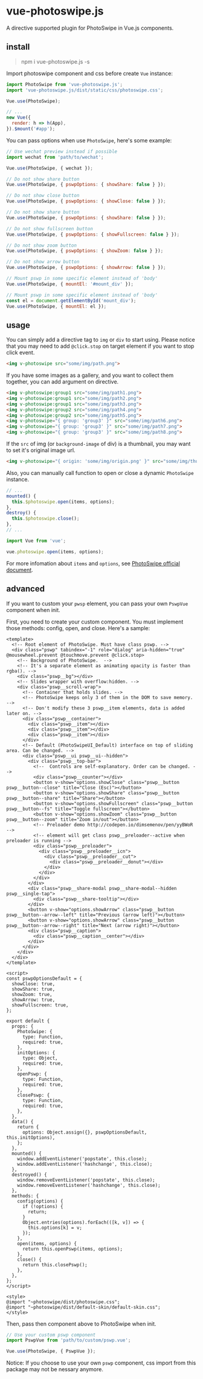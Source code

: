 # vue-photoswipe.js

A directive supported plugin for PhotoSwipe in Vue.js components.

## install

> npm i vue-photoswipe.js -s

Import photoswipe component and css before create `Vue` instance:

```js
import PhotoSwipe from 'vue-photoswipe.js';
import 'vue-photoswipe.js/dist/static/css/photoswipe.css';

Vue.use(PhotoSwipe);

// ...
new Vue({
  render: h => h(App),
}).$mount('#app');
```

You can pass options when use `PhotoSwipe`, here's some example:

```js
// Use wechat preview instead if possible
import wechat from 'path/to/wechat';

Vue.use(PhotoSwipe, { wechat });
```

```js
// Do not show share button
Vue.use(PhotoSwipe, { pswpOptions: { showShare: false } });

// Do not show close button
Vue.use(PhotoSwipe, { pswpOptions: { showClose: false } });

// Do not show share button
Vue.use(PhotoSwipe, { pswpOptions: { showShare: false } });

// Do not show fullscreen button
Vue.use(PhotoSwipe, { pswpOptions: { showFullscreen: false } });

// Do not show zoom button
Vue.use(PhotoSwipe, { pswpOptions: { showZoom: false } });

// Do not show arrow button
Vue.use(PhotoSwipe, { pswpOptions: { showArrow: false } });
```

```js
// Mount pswp in some specific element instead of 'body'
Vue.use(PhotoSwipe, { mountEl: '#mount_div' });
```

```js
// Mount pswp in some specific element instead of 'body'
const el = document.getElementById('mount_div');
Vue.use(PhotoSwipe, { mountEl: el });
```

## usage

You can simply add a directive tag to `img` or `div` to start using. Please notice that you may need to add `@click.stop` on target element if you want to stop click event.

```html
<img v-photoswipe src="some/img/path.png">
```

If you have some images as a gallery, and you want to collect them together, you can add argument on directive.

```html
<img v-photoswipe:group1 src="some/img/path1.png">
<img v-photoswipe:group1 src="some/img/path2.png">
<img v-photoswipe:group1 src="some/img/path3.png">
<img v-photoswipe:group2 src="some/img/path4.png">
<img v-photoswipe:group2 src="some/img/path5.png">
<img v-photoswipe="{ group: 'group3' }" src="some/img/path6.png">
<img v-photoswipe="{ group: 'group3' }" src="some/img/path7.png">
<img v-photoswipe="{ group: 'group3' }" src="some/img/path8.png">
```

If the `src` of img (or `background-image` of div) is a thumbnail, you may want to set it's original image url.

```html
<img v-photoswipe="{ origin: 'some/img/origin.png' }" src="some/img/thumb.png">
```

Also, you can manually call function to open or close a dynamic `PhotoSwipe` instance.

```js
// ...
mounted() {
  this.$photoswipe.open(items, options);
},
destroy() {
  this.$photoswipe.close();
},
// ...
```

```js
import Vue from 'vue';

vue.photoswipe.open(items, options);
```

For more infomation about `items` and `options`, see [PhotoSwipe official document](http://photoswipe.com/documentation/options.html).

## advanced

If you want to custom your `pwsp` element, you can pass your own `PswpVue` component when init.

First, you need to create your custom component. You must implement those methods: config, open, and close. Here's a sample:

```vue
<template>
  <!-- Root element of PhotoSwipe. Must have class pswp. -->
  <div class="pswp" tabindex="-1" role="dialog" aria-hidden="true" @mousewheel.prevent @touchmove.prevent @click.stop>
    <!-- Background of PhotoSwipe.  -->
    <!-- It's a separate element as animating opacity is faster than rgba(). -->
    <div class="pswp__bg"></div>
    <!-- Slides wrapper with overflow:hidden. -->
    <div class="pswp__scroll-wrap">
      <!-- Container that holds slides. -->
      <!-- PhotoSwipe keeps only 3 of them in the DOM to save memory. -->
      <!-- Don't modify these 3 pswp__item elements, data is added later on. -->
      <div class="pswp__container">
        <div class="pswp__item"></div>
        <div class="pswp__item"></div>
        <div class="pswp__item"></div>
      </div>
      <!-- Default (PhotoSwipeUI_Default) interface on top of sliding area. Can be changed. -->
      <div class="pswp__ui pswp__ui--hidden">
        <div class="pswp__top-bar">
          <!--  Controls are self-explanatory. Order can be changed. -->
          <div class="pswp__counter"></div>
          <button v-show="options.showClose" class="pswp__button pswp__button--close" title="Close (Esc)"></button>
          <button v-show="options.showShare" class="pswp__button pswp__button--share" title="Share"></button>
          <button v-show="options.showFullscreen" class="pswp__button pswp__button--fs" title="Toggle fullscreen"></button>
          <button v-show="options.showZoom" class="pswp__button pswp__button--zoom" title="Zoom in/out"></button>
          <!-- Preloader demo http://codepen.io/dimsemenov/pen/yyBWoR -->
          <!-- element will get class pswp__preloader--active when preloader is running -->
          <div class="pswp__preloader">
            <div class="pswp__preloader__icn">
              <div class="pswp__preloader__cut">
                <div class="pswp__preloader__donut"></div>
              </div>
            </div>
          </div>
        </div>
        <div class="pswp__share-modal pswp__share-modal--hidden pswp__single-tap">
          <div class="pswp__share-tooltip"></div>
        </div>
        <button v-show="options.showArrow" class="pswp__button pswp__button--arrow--left" title="Previous (arrow left)"></button>
        <button v-show="options.showArrow" class="pswp__button pswp__button--arrow--right" title="Next (arrow right)"></button>
        <div class="pswp__caption">
          <div class="pswp__caption__center"></div>
        </div>
      </div>
    </div>
  </div>
</template>

<script>
const pswpOptionsDefault = {
  showClose: true,
  showShare: true,
  showZoom: true,
  showArrow: true,
  showFullscreen: true,
};

export default {
  props: {
    PhotoSwipe: {
      type: Function,
      required: true,
    },
    initOptions: {
      type: Object,
      required: true,
    },
    openPswp: {
      type: Function,
      required: true,
    },
    closePswp: {
      type: Function,
      required: true,
    },
  },
  data() {
    return {
      options: Object.assign({}, pswpOptionsDefault, this.initOptions),
    };
  },
  mounted() {
    window.addEventListener('popstate', this.close);
    window.addEventListener('hashchange', this.close);
  },
  destroyed() {
    window.removeEventListener('popstate', this.close);
    window.removeEventListener('hashchange', this.close);
  },
  methods: {
    config(options) {
      if (!options) {
        return;
      }
      Object.entries(options).forEach(([k, v]) => {
        this.options[k] = v;
      });
    },
    open(items, options) {
      return this.openPswp(items, options);
    },
    close() {
      return this.closePswp();
    },
  },
};
</script>

<style>
@import "~photoswipe/dist/photoswipe.css";
@import "~photoswipe/dist/default-skin/default-skin.css";
</style>
```

Then, pass then component above to PhotoSwipe when init.

```js
// Use your custom pswp component
import PswpVue from 'path/to/custom/pswp.vue';

Vue.use(PhotoSwipe, { PswpVue });
```

Notice: If you choose to use your own `pswp` component, css import from this package may not be nessary anymore.
